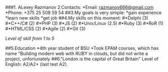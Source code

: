 ###1. ALexey Razmanov
2.Contacts:
*Email: razmanov666@gmail.com
*Phone: +375 25 508 59 54
##3.My goals is very simple:
*gain experience
*learn new skills
*get job
##4.My skills on this moment:
#*Delphi (3)
#*C++/C# (2)
#*PHP (3)
#*JS (2)
#*Unix/Linux (2.5)
#*Ruby (3)
    #*RoR (1)
#*HTML/CSS (2)
#*Agile (2)
#*Git (3)

*Level of skill from 1 to 5*

##5.Education
    *4th year student of BSU
    *Took EPAM courses, which has name "Building modern web with RUBY in clouds, but did not write a project, unfortunately
##6."London is the capital of Great Britain"
    Level of English: A2/A2+ (last test A2).